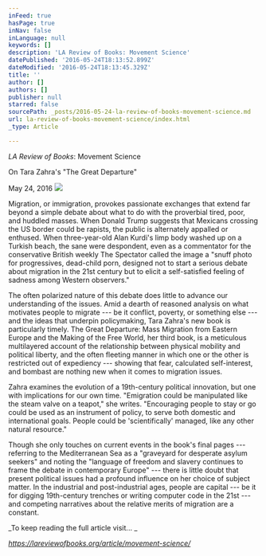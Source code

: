 ```yaml
---
inFeed: true
hasPage: true
inNav: false
inLanguage: null
keywords: []
description: 'LA Review of Books: Movement Science'
datePublished: '2016-05-24T18:13:52.899Z'
dateModified: '2016-05-24T18:13:45.329Z'
title: ''
author: []
authors: []
publisher: null
starred: false
sourcePath: _posts/2016-05-24-la-review-of-books-movement-science.md
url: la-review-of-books-movement-science/index.html
_type: Article

---
```

_LA Review of Books_: Movement Science

On Tara Zahra's "The Great Departure"

May 24, 2016
![](https://the-grid-user-content.s3-us-west-2.amazonaws.com/ebc30211-e53e-4003-bbe3-965a89cbe1e3.jpg)

Migration, or immigration, provokes passionate exchanges that extend far beyond a simple debate about what to do with the proverbial tired, poor, and huddled masses. When Donald Trump suggests that Mexicans crossing the US border could be rapists, the public is alternately appalled or enthused. When three-year-old Alan Kurdi's limp body washed up on a Turkish beach, the sane were despondent, even as a commentator for the conservative British weekly The Spectator called the image a "snuff photo for progressives, dead-child porn, designed not to start a serious debate about migration in the 21st century but to elicit a self-satisfied feeling of sadness among Western observers."

The often polarized nature of this debate does little to advance our understanding of the issues. Amid a dearth of reasoned analysis on what motivates people to migrate --- be it conflict, poverty, or something else --- and the ideas that underpin policymaking, Tara Zahra's new book is particularly timely. The Great Departure: Mass Migration from Eastern Europe and the Making of the Free World, her third book, is a meticulous multilayered account of the relationship between physical mobility and political liberty, and the often fleeting manner in which one or the other is restricted out of expediency --- showing that fear, calculated self-interest, and bombast are nothing new when it comes to migration issues.

Zahra examines the evolution of a 19th-century political innovation, but one with implications for our own time. "Emigration could be manipulated like the steam valve on a teapot," she writes. "Encouraging people to stay or go could be used as an instrument of policy, to serve both domestic and international goals. People could be 'scientifically' managed, like any other natural resource."

Though she only touches on current events in the book's final pages --- referring to the Mediterranean Sea as a "graveyard for desperate asylum seekers" and noting the "language of freedom and slavery continues to frame the debate in contemporary Europe" --- there is little doubt that present political issues had a profound influence on her choice of subject matter. In the industrial and post-industrial ages, people are capital --- be it for digging 19th-century trenches or writing computer code in the 21st --- and competing narratives about the relative merits of migration are a constant.

_To keep reading the full article visit... _

_https://lareviewofbooks.org/article/movement-science/_
